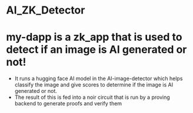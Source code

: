 # AI_ZK_Detector

# my-dapp is a zk_app that is used to detect if an image is AI generated or not!

- It runs a hugging face AI model in the AI-image-detector which helps classify the image and give scores to determine if the image is AI generated or not.
- The result of this is fed into a noir circuit that is run by a proving backend to generate proofs and verify them

<!-- To run this locally -->
